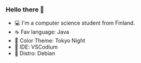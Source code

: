 ### Hello there 👊

- 💻 I'm a computer science student from Finland.
- ☕ Fav language: Java
- 🗼 Color Theme: Tokyo Night
- 🔧 IDE: VSCodium
- 🐧 Distro: Debian
